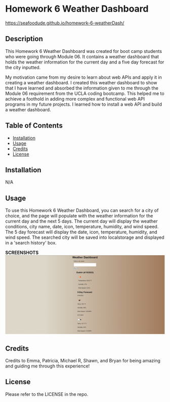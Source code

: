 # Homework 6 Weather Dashboard

https://seafoodude.github.io/homework-6-weatherDash/

## Description

This Homework 6 Weather Dashboard was created for boot camp students who were going through Module 06. It contains a weather dashboard that holds the weather information for the current day and a five day forecast for the city inputted.

My motivation came from my desire to learn about web APIs and apply it in creating a weather dashboard.
I created this weather dashboard to show that I have learned and absorbed the information given to me through the Module 06 requirement from the UCLA coding bootcamp.
This helped me to achieve a foothold in adding more complex and functional web API programs in my future projects.
I learned how to install a web API and build a weather dashboard.

## Table of Contents 

- [Installation](#installation)
- [Usage](#usage)
- [Credits](#credits)
- [License](#license)

## Installation

N/A

## Usage

To use this Homework 6 Weather Dashboard, you can search for a city of choice, and the page will populate with the weather information for the current day and the next 5 days. The current day will display the weather conditions, city name, date, icon, temperature, humidity, and wind speed. The 5 day forecast will display the date, icon, temperature, humidity, and wind speed. The searched city will be saved into localstorage and displayed in a 'search history' box.

**SCREENSHOTS**
![Screenshot of Initial Screen](./Assets/initialpage.PNG)

## Credits

Credits to Emma, Patricia, Michael R, Shawn, and Bryan for being amazing and guiding me through this experience!

## License

Please refer to the LICENSE in the repo.